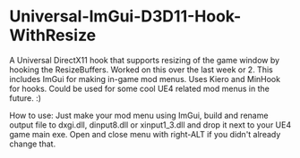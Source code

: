 # Universal-ImGui-D3D11-Hook-WithResize

A Universal DirectX11 hook that supports resizing of the game window by hooking the ResizeBuffers. Worked on this over the last week or 2. This includes ImGui for making in-game mod menus. Uses Kiero and MinHook for hooks.
Could be used for some cool UE4 related mod menus in the future. :)

How to use:
Just make your mod menu using ImGui, build and rename output file to dxgi.dll, dinput8.dll or xinput1_3.dll and drop it next to your UE4 game main exe.
Open and close menu with right-ALT if you didn't already change that.
